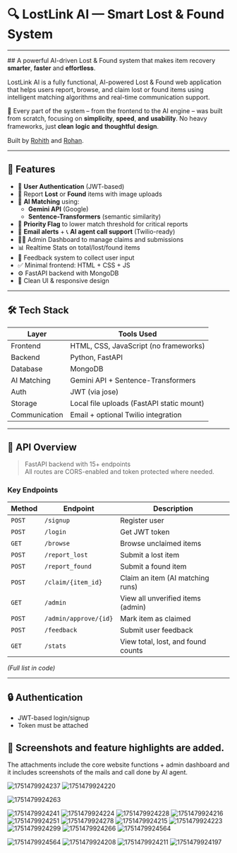 # 🔍 LostLink AI — Smart Lost & Found System
<hr>
## A powerful AI-driven Lost & Found system that makes item recovery 𝐬𝐦𝐚𝐫𝐭𝐞𝐫, 𝐟𝐚𝐬𝐭𝐞𝐫 and 𝐞𝐟𝐟𝐨𝐫𝐭𝐥𝐞𝐬𝐬.

LostLink AI is a fully functional, AI-powered Lost & Found web application that helps users report, browse, and claim lost or found items using intelligent matching algorithms and real-time communication support.

🔧 Every part of the system – from the frontend to the AI engine – was built from scratch, focusing on 𝐬𝐢𝐦𝐩𝐥𝐢𝐜𝐢𝐭𝐲, 𝐬𝐩𝐞𝐞𝐝, 𝐚𝐧𝐝 𝐮𝐬𝐚𝐛𝐢𝐥𝐢𝐭𝐲. No heavy frameworks, just 𝐜𝐥𝐞𝐚𝐧 𝐥𝐨𝐠𝐢𝐜 𝐚𝐧𝐝 𝐭𝐡𝐨𝐮𝐠𝐡𝐭𝐟𝐮𝐥 𝐝𝐞𝐬𝐢𝐠𝐧.

Built by [Rohith](https://github.com/JustCool0208) and [Rohan](https://github.com/RohanAM-286).

---

## 🚀 Features

- 🔐 **User Authentication** (JWT-based)
- 📝 Report **Lost** or **Found** items with image uploads
- 🧠 **AI Matching** using:
  - **Gemini API** (Google)
  - **Sentence-Transformers** (semantic similarity)
- 🎯 **Priority Flag** to lower match threshold for critical reports
- 📨 **Email alerts** + 📞 **AI agent call support** (Twilio-ready)
- 👨‍💼 Admin Dashboard to manage claims and submissions
- 📊 Realtime Stats on total/lost/found items
- 💬 Feedback system to collect user input
- ✅ Minimal frontend: HTML + CSS + JS
- ⚙️ FastAPI backend with MongoDB
- 🧼 Clean UI & responsive design

---

## 🛠️ Tech Stack

| Layer      | Tools Used                                   |
|------------|----------------------------------------------|
| Frontend   | HTML, CSS, JavaScript (no frameworks)        |
| Backend    | Python, FastAPI                              |
| Database   | MongoDB                                      |
| AI Matching| Gemini API + Sentence-Transformers           |
| Auth       | JWT (via jose)                               |
| Storage    | Local file uploads (FastAPI static mount)    |
| Communication | Email + optional Twilio integration       |

---

## 🔁 API Overview

> FastAPI backend with 15+ endpoints  
> All routes are CORS-enabled and token protected where needed.

### Key Endpoints

| Method | Endpoint             | Description                          |
|--------|----------------------|--------------------------------------|
| `POST` | `/signup`            | Register user                        |
| `POST` | `/login`             | Get JWT token                        |
| `GET`  | `/browse`            | Browse unclaimed items               |
| `POST` | `/report_lost`       | Submit a lost item                   |
| `POST` | `/report_found`      | Submit a found item                  |
| `POST` | `/claim/{item_id}`   | Claim an item (AI matching runs)     |
| `GET`  | `/admin`             | View all unverified items (admin)    |
| `POST` | `/admin/approve/{id}`| Mark item as claimed                 |
| `POST` | `/feedback`          | Submit user feedback                 |
| `GET`  | `/stats`             | View total, lost, and found counts   |

_(Full list in code)_

---

## 🔒 Authentication

- JWT-based login/signup
- Token must be attached 


## 📸 Screenshots and feature highlights are added.

The attachments include the core website functions + admin dashboard and it includes screenshots of the mails and call done by AI agent.

![1751479924237](https://github.com/user-attachments/assets/a07b75f3-78a6-43d4-9fbd-3b7c20d54c9e)
![1751479924220](https://github.com/user-attachments/assets/39090ef8-3a27-4e4d-aca7-64c32a391d40)

![1751479924263](https://github.com/user-attachments/assets/0566edd4-74e6-4438-ad68-70c02f771aeb)

![1751479924241](https://github.com/user-attachments/assets/e523c883-130d-4b9d-bc29-84ffb2cdf3bd)
![1751479924224](https://github.com/user-attachments/assets/f60d3b2e-d7b0-45b2-8c20-a0420896c37e)
![1751479924228](https://github.com/user-attachments/assets/c38c7aa9-6c60-4eeb-8c5b-b13f53be8fb9)
![1751479924216](https://github.com/user-attachments/assets/55290fbe-b2d6-48d7-a21c-55680003fe7d)
![1751479924251](https://github.com/user-attachments/assets/1293d2dc-0596-4fff-b188-3da5f581b2a6)
![1751479924278](https://github.com/user-attachments/assets/77dfc568-e69a-4832-997f-9ae4d180635a)
![1751479924215](https://github.com/user-attachments/assets/af9503bb-1c2b-41ca-ae32-d155cdedf544)
![1751479924223](https://github.com/user-attachments/assets/72d17d14-6eaf-45ba-be52-72f7abd18f3f)
![1751479924299](https://github.com/user-attachments/assets/d629551f-3cd9-4ac4-a33d-ebf748ffbde9)
![1751479924266](https://github.com/user-attachments/assets/40ad8ef3-490d-4099-afc6-579a3e14ab90)
![1751479924564](https://github.com/user-attachments/assets/cea1b91c-6065-408c-a4ab-aaeb7a2a85c1)

![1751479924564](https://github.com/user-attachments/assets/8123cec9-fc92-4b9a-9f5a-b02463c4106c)
![1751479924208](https://github.com/user-attachments/assets/cecdb004-99b9-4757-9641-ee78652ae719)
![1751479924211](https://github.com/user-attachments/assets/68aef4d3-a2c5-480f-8770-bf4ad57b7f1e)
![1751479924197](https://github.com/user-attachments/assets/e5552d7a-d786-40ad-9657-308907d6f207)
